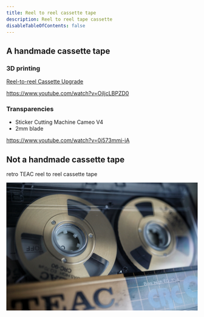 ```yaml
---
title: Reel to reel cassette tape
description: Reel to reel tape cassette
disableTableOfContents: false
---
```


## A handmade cassette tape
### 3D printing
[Reel-to-reel Cassette Upgrade](https://fixament.com/reel-to-reel-cassette/)

https://www.youtube.com/watch?v=OiljcLBPZD0

<!-- TODO add Youtube video component -->

### Transparencies
- Sticker Cutting Machine Cameo V4
- 2mm blade

https://www.youtube.com/watch?v=0i573mmi-jA

## Not a handmade cassette tape
retro TEAC reel to reel cassette tape

![](images/reel-to-reel-cassette-tape/teac-reel-to-reel-cassette-tape.png)

